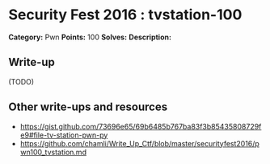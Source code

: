 # Security Fest 2016 : tvstation-100

**Category:** Pwn
**Points:** 100
**Solves:** 
**Description:**



## Write-up

(TODO)

## Other write-ups and resources

* https://gist.github.com/73696e65/69b6485b767ba83f3b85435808729fe9#file-tv-station-pwn-py
* https://github.com/chamli/Write_Up_Ctf/blob/master/securityfest2016/pwn100_tvstation.md
